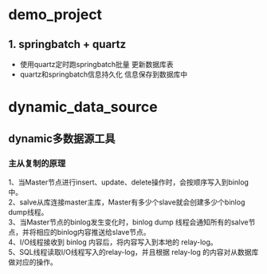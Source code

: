 # demo_project
## 1. springbatch + quartz
   - 使用quartz定时跑springbatch批量 更新数据库表
   - quartz和springbatch信息持久化 信息保存到数据库中

# dynamic_data_source
## dynamic多数据源工具
### 主从复制的原理
1、当Master节点进行insert、update、delete操作时，会按顺序写入到binlog中。  
2、salve从库连接master主库，Master有多少个slave就会创建多少个binlog dump线程。  
3、当Master节点的binlog发生变化时，binlog dump 线程会通知所有的salve节点，并将相应的binlog内容推送给slave节点。  
4、I/O线程接收到 binlog 内容后，将内容写入到本地的 relay-log。  
5、SQL线程读取I/O线程写入的relay-log，并且根据 relay-log 的内容对从数据库做对应的操作。